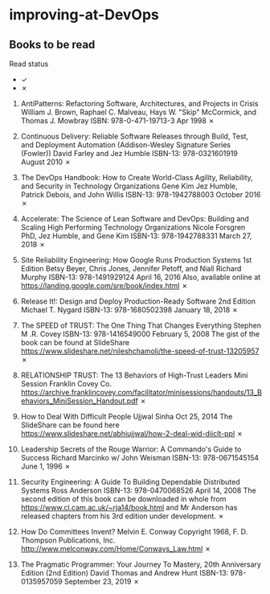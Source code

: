 # improving-at-DevOps








## Books to be read

Read status
- &check;
- &cross;

1. AntiPatterns: Refactoring Software, Architectures, and Projects in Crisis William J. Brown, Raphael C. Malveau, Hays W. "Skip" McCormick, and Thomas J. Mowbray ISBN: 978-0-471-19713-3 Apr 1998 &cross;

2. Continuous Delivery: Reliable Software Releases through Build, Test, and Deployment Automation (Addison-Wesley Signature Series (Fowler)) David Farley and Jez Humble ISBN-13: 978-0321601919 August 2010 &cross;

3. The DevOps Handbook: How to Create World-Class Agility, Reliability, and Security in Technology Organizations Gene Kim Jez Humble, Patrick Debois, and John Willis ISBN-13: 978-1942788003 October 2016 &cross;

4. Accelerate: The Science of Lean Software and DevOps: Building and Scaling High Performing Technology Organizations Nicole Forsgren PhD, Jez Humble, and Gene Kim ISBN-13: 978-1942788331 March 27, 2018 &cross;

5. Site Reliability Engineering: How Google Runs Production Systems 1st Edition Betsy Beyer, Chris Jones, Jennifer Petoff, and Niall Richard Murphy ISBN-13: 978-1491929124 April 16, 2016 Also, available online at https://landing.google.com/sre/book/index.html &cross;

6. Release It!: Design and Deploy Production-Ready Software 2nd Edition Michael T. Nygard ISBN-13: 978-1680502398 January 18, 2018 &cross;

7. The SPEED of TRUST: The One Thing That Changes Everything Stephen M .R. Covey ISBN-13: 978-1416549000 February 5, 2008 The gist of the book can be found at SlideShare https://www.slideshare.net/nileshchamoli/the-speed-of-trust-13205957 &cross;

8. RELATIONSHIP TRUST: The 13 Behaviors of High-Trust Leaders Mini Session Franklin Covey Co. https://archive.franklincovey.com/facilitator/minisessions/handouts/13_Behaviors_MiniSession_Handout.pdf &cross;

9. How to Deal With Difficult People Ujjwal Sinha Oct 25, 2014 The SlideShare can be found here https://www.slideshare.net/abhiujjwal/how-2-deal-wid-diiclt-ppl &cross;

10. Leadership Secrets of the Rouge Warrior: A Commando's Guide to Success Richard Marcinko w/ John Weisman ISBN-13: 978-0671545154 June 1, 1996 &cross;

11. Security Engineering: A Guide To Building Dependable Distributed Systems Ross Anderson ISBN-13: 978-0470068526 April 14, 2008 The second edition of this book can be downloaded in whole from https://www.cl.cam.ac.uk/~rja14/book.html and Mr Anderson has released chapters from his 3rd edition under development. &cross;

12. How Do Committees Invent? Melvin E. Conway Copyright 1968, F. D. Thompson Publications, Inc. http://www.melconway.com/Home/Conways_Law.html &cross;

13. The Pragmatic Programmer: Your Journey To Mastery, 20th Anniversary Edition (2nd Edition) David Thomas and Andrew Hunt ISBN-13: 978-0135957059 September 23, 2019 &cross;
